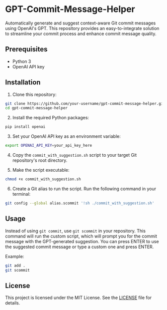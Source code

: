 # GPT-Commit-Message-Helper

Automatically generate and suggest context-aware Git commit messages using OpenAI's GPT. This repository provides an easy-to-integrate solution to streamline your commit process and enhance commit message quality.

## Prerequisites

- Python 3
- OpenAI API key

## Installation

1. Clone this repository:

```bash
git clone https://github.com/your-username/gpt-commit-message-helper.git
cd gpt-commit-message-helper
```

2. Install the required Python packages:

```bash
pip install openai
```

3. Set your OpenAI API key as an environment variable:

```bash
export OPENAI_API_KEY=your_api_key_here
```

4. Copy the `commit_with_suggestion.sh` script to your target Git repository's root directory.

5. Make the script executable:

```bash
chmod +x commit_with_suggestion.sh
```

6. Create a Git alias to run the script. Run the following command in your terminal:

```bash
git config --global alias.scommit '!sh ./commit_with_suggestion.sh'
```

## Usage

Instead of using `git commit`, use `git scommit` in your repository. This command will run the custom script, which will prompt you for the commit message with the GPT-generated suggestion. You can press ENTER to use the suggested commit message or type a custom one and press ENTER.

Example:

```bash
git add .
git scommit
```

## License

This project is licensed under the MIT License. See the [LICENSE](LICENSE) file for details.
